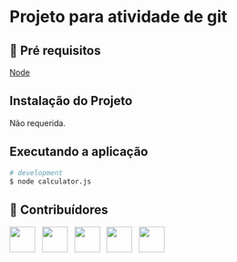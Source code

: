 # Projeto para atividade de git
 
## 🔐 Pré requisitos

<a href="https://nodejs.dev/">Node</a> &nbsp;

## Instalação do Projeto

Não requerida.

## Executando a aplicação

```bash
# development
$ node calculator.js
```

## 🤝 Contribuídores

<a href="https://github.com/bigjujas"><img src="https://github.com/wagnerloch.png" width="45" height="45"></a> &nbsp;
<a href="https://github.com/bigjujas"><img src="https://github.com/bigjujas.png" width="45" height="45"></a> &nbsp;
<a href="https://github.com/mullerbau"><img src="https://github.com/mullerbau.png" width="45" height="45"></a> &nbsp;
<a href="https://github.com/derekzinnn"><img src="https://github.com/derekzinnn.png" width="45" height="45"></a> &nbsp;
<a href="https://github.com/nolipe"><img src="https://github.com/nolipe.png" width="45" height="45"></a> &nbsp;

